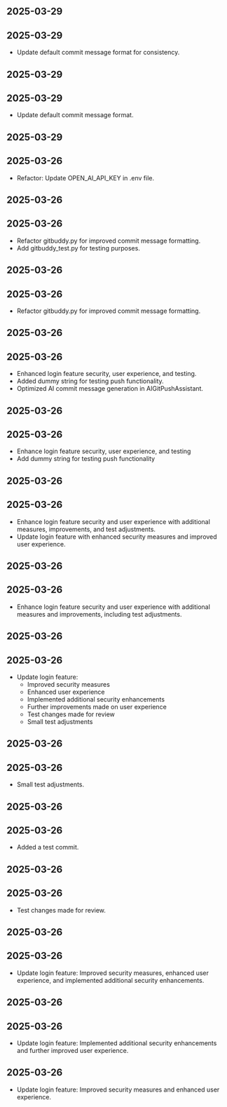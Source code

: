 ## 2025-03-29
## 2025-03-29

- Update default commit message format for consistency.

## 2025-03-29
## 2025-03-29

- Update default commit message format.

## 2025-03-29
## 2025-03-26

- Refactor: Update OPEN_AI_API_KEY in .env file.

## 2025-03-26
## 2025-03-26

- Refactor gitbuddy.py for improved commit message formatting.
- Add gitbuddy_test.py for testing purposes.

## 2025-03-26
## 2025-03-26

- Refactor gitbuddy.py for improved commit message formatting.

## 2025-03-26
## 2025-03-26

- Enhanced login feature security, user experience, and testing.
- Added dummy string for testing push functionality.
- Optimized AI commit message generation in AIGitPushAssistant.

## 2025-03-26
## 2025-03-26

- Enhance login feature security, user experience, and testing
- Add dummy string for testing push functionality

## 2025-03-26
## 2025-03-26

- Enhance login feature security and user experience with additional measures, improvements, and test adjustments.
- Update login feature with enhanced security measures and improved user experience.

## 2025-03-26
## 2025-03-26

- Enhance login feature security and user experience with additional measures and improvements, including test adjustments.

## 2025-03-26
## 2025-03-26

- Update login feature:
  - Improved security measures
  - Enhanced user experience
  - Implemented additional security enhancements
  - Further improvements made on user experience
  - Test changes made for review
  - Small test adjustments

## 2025-03-26
## 2025-03-26

- Small test adjustments.

## 2025-03-26
## 2025-03-26
- Added a test commit.

## 2025-03-26
## 2025-03-26
- Test changes made for review.

## 2025-03-26
## 2025-03-26
- Update login feature: Improved security measures, enhanced user experience, and implemented additional security enhancements.

## 2025-03-26
## 2025-03-26
- Update login feature: Implemented additional security enhancements and further improved user experience.

## 2025-03-26
- Update login feature: Improved security measures and enhanced user experience.

